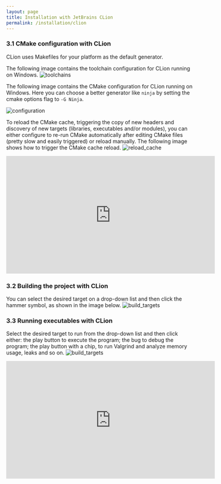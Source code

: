 ```yaml
---
layout: page
title: Installation with JetBrains CLion
permalink: /installation/clion
---
```


### 3.1 CMake configuration with CLion
CLion uses Makefiles for your platform as the default generator.

The following image contains the toolchain configuration for CLion running on Windows.
![toolchains](/NS3/img/clion/toolchains.png)

The following image contains the CMake configuration for CLion running on Windows.
Here you can choose a better generator like `ninja` by setting the cmake options flag to `-G Ninja`.

![configuration](/NS3/img/clion/cmake_configuration.png)

To reload the CMake cache, triggering the copy of new headers and discovery of new targets (libraries, executables and/or modules), you can either configure to re-run CMake automatically after editing CMake files (pretty slow and easily triggered) or reload manually. The following image shows how to trigger the CMake cache reload.
![reload_cache](/NS3/img/clion/reload_cache.png)

<iframe width="560" height="315" src="https://www.youtube.com/embed/db4-Zz5M3oA?start=61" title="YouTube video player" frameborder="0" allow="accelerometer; autoplay; clipboard-write; encrypted-media; gyroscope; picture-in-picture" allowfullscreen></iframe>

### 3.2 Building the project with CLion
You can select the desired target on a drop-down list and then click the hammer symbol, as shown in the image below.
![build_targets](/NS3/img/clion/build_targets.png)

### 3.3 Running executables with CLion
Select the desired target to run from the drop-down list and then click either: the play button to execute the program;
the bug to debug the program; the play button with a chip, to run Valgrind and analyze memory usage, leaks and so on.
![build_targets](/NS3/img/clion/run_target.png)

<iframe width="560" height="315" src="https://www.youtube.com/embed/db4-Zz5M3oA?start=338" title="YouTube video player" frameborder="0" allow="accelerometer; autoplay; clipboard-write; encrypted-media; gyroscope; picture-in-picture" allowfullscreen></iframe>
